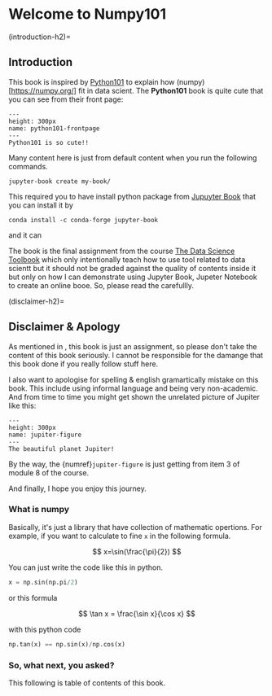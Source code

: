 # Welcome to Numpy101

(introduction-h2)=
## Introduction

This book is inspired by [Python101](https://python101.ml/intro.html) to explain how (numpy)[https://numpy.org/] fit in data scient. The **Python101** book is quite cute that you can see from their front page:

```{figure} images/python101_frontpage.png
---
height: 300px
name: python101-frontpage
---
Python101 is so cute!! 
```

Many content here is just from default content when you run the following commands. 

```shell
jupyter-book create my-book/
```

This required you to have install python package from [Jupuyter Book](https://jupyterbook.org/en/stable/intro.html) that you can install it by
```shell
conda install -c conda-forge jupyter-book
```

and it can 

The book is the final assignment from the course [The Data Science Toolbook](https://extendedlearning.ubc.ca/courses/data-science-toolbox/fs041) which only intentionally teach how to use tool related to data scientt but it should not be graded against the quality of contents inside it but only on how I can demonstrate using Jupyter Book, Jupeter Notebook to create an online booe. So, please read the [](disclaimer-h2) carefullly.

(disclaimer-h2)=
## Disclaimer & Apology

As mentioned in [](introduction-h2), this book is just an assignment, so please don't take the content of this book seriously. I cannot be responsible for the damange that this book done if you really follow stuff here.

I also want to apologise for spelling & english gramartically mistake on this book. This include using informal language and being very non-academic. And from time to time you might get shown the unrelated picture of Jupiter like this:
 
 ```{figure} https://solarsystem.nasa.gov/system/resources/detail_files/2486_stsci-h-p1936a_1800.jpg
 ---
 height: 300px
 name: jupiter-figure
 ---
 The beautiful planet Jupiter!
 ```
By the way, the {numref}`jupiter-figure` is just getting from item 3 of module 8 of the course.

And finally, I hope you enjoy this journey.

### What is numpy

Basically, it's just a library that have collection of mathematic opertions. For example, if you want to calculate to fine `x` in the following formula.

$$
x=\sin(\frac{\pi}{2})
$$

You can just write the code like this in python.

```python
x = np.sin(np.pi/2)
```

or this formula

$$
\tan x  = \frac{\sin x}{\cos x}
$$

with this python code

```python
np.tan(x) == np.sin(x)/np.cos(x)
```

### So, what next, you asked?

This following is table of contents of this book.
```{tableofcontents}
```
